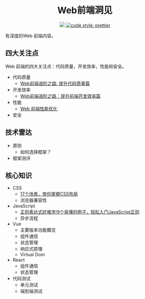 <h1 align="center">Web前端洞见</h1>
<p align="center">
  <a href="https://gitter.im/iamjoel/front-end-note">
    <img src="https://badges.gitter.im/Join Chat.svg"></a>
  <a href="https://github.com/prettier/prettier">
    <img src="https://img.shields.io/badge/code_style-prettier-ff69b4.svg?style=flat-square" alt="code style: prettier">
  </a>
</p>

有深度的Web 前端内容。

## 四大关注点
Web 前端的四大关注点：代码质量，开发效率，性能和安全。

* 代码质量
  * [Web前端进阶之路: 提升代码质量篇](focus-point/quality)
* 开发效率
  * [Web前端进阶之路：提升前端开发效率篇](focus-point/effective)
* 性能
  * [Web 前端性能优化](focus-point/performance)
* 安全

## 技术雷达
* 原则
  * 如何选择框架？
* 框架测评

## 核心知识
* CSS
  * [17个场景，带你掌握CSS布局](key-point/css/layout)
  * 浏览器兼容性
* JavaScript
  * [正则表达式好难学!9个易懂的例子，轻松入门JavaScript正则](key-point/js/reg)
  * 异步流程
* Vue
  * 主要版本功能概览
  * 组件通信
  * 状态管理
  * 响应式原理
  * Virtual Dom
* React
  * 组件通信
  * 状态管理
* 代码测试
  * 单元测试
  * 端到端测试
